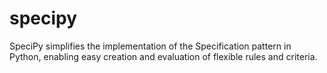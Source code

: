 # specipy
SpeciPy simplifies the implementation of the Specification pattern in Python, enabling easy creation and evaluation of flexible rules and criteria.
